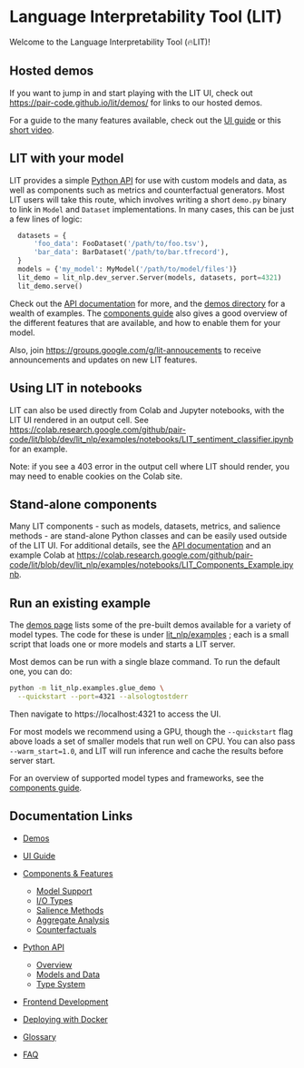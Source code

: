 # Language Interpretability Tool (LIT)

<!--* freshness: { owner: 'lit-dev' reviewed: '2021-08-03' } *-->

<!-- [TOC] placeholder - DO NOT REMOVE -->

Welcome to the Language Interpretability Tool (🔥LIT)!

## Hosted demos

If you want to jump in and start playing with the LIT UI, check out
https://pair-code.github.io/lit/demos/ for links to our hosted demos.

For a guide to the many features available, check out the
[UI guide](./ui_guide.md) or this
[short video](https://www.youtube.com/watch?v=j0OfBWFUqIE).

## LIT with your model <!-- DO NOT REMOVE {#custom-demos} -->

LIT provides a simple [Python API](./api.md) for use with custom models and
data, as well as components such as metrics and counterfactual generators. Most
LIT users will take this route, which involves writing a short `demo.py` binary
to link in `Model` and `Dataset` implementations. In many cases, this can be
just a few lines of logic:

```python
  datasets = {
      'foo_data': FooDataset('/path/to/foo.tsv'),
      'bar_data': BarDataset('/path/to/bar.tfrecord'),
  }
  models = {'my_model': MyModel('/path/to/model/files')}
  lit_demo = lit_nlp.dev_server.Server(models, datasets, port=4321)
  lit_demo.serve()
```

Check out the [API documentation](./api.md#adding-models-and-data) for more, and
the [demos directory](./demos.md) for a wealth of examples. The
[components guide](./components.md) also gives a good overview of the different
features that are available, and how to enable them for your model.

Also, join https://groups.google.com/g/lit-annoucements to receive announcements and updates on new LIT features.

## Using LIT in notebooks <!-- DO NOT REMOVE {#colab} -->

LIT can also be used directly from Colab and Jupyter notebooks, with the LIT UI
rendered in an output cell. See https://colab.research.google.com/github/pair-code/lit/blob/dev/lit_nlp/examples/notebooks/LIT_sentiment_classifier.ipynb for an example.

Note: if you see a 403 error in the output cell where LIT should render, you may
need to enable cookies on the Colab site.

## Stand-alone components <!-- DO NOT REMOVE {#standalone} -->

Many LIT components - such as models, datasets, metrics, and salience methods -
are stand-alone Python classes and can be easily used outside of the LIT UI. For
additional details, see the
[API documentation](./api.md#using-components-outside-lit) and an example Colab
at https://colab.research.google.com/github/pair-code/lit/blob/dev/lit_nlp/examples/notebooks/LIT_Components_Example.ipynb.

## Run an existing example <!-- DO NOT REMOVE {#running-lit} -->

The [demos page](./demos.md) lists some of the pre-built demos available for a
variety of model types. The code for these is under [lit_nlp/examples](../lit_nlp/examples)
;
each is a small script that loads one or more models and starts a LIT server.

Most demos can be run with a single blaze command. To run the default one, you
can do:

```sh
python -m lit_nlp.examples.glue_demo \
  --quickstart --port=4321 --alsologtostderr
```

Then navigate to https://localhost:4321 to access the UI.

For most models we recommend using a GPU, though the `--quickstart` flag above
loads a set of smaller models that run well on CPU. You can also pass
`--warm_start=1.0`, and LIT will run inference and cache the results before
server start.

For an overview of supported model types and frameworks, see the
[components guide](./components.md).

## Documentation Links

*   [Demos](./demos.md)

*   [UI Guide](./ui_guide.md)

*   [Components & Features](./components.md)

    *   [Model Support](./components.md#framework-and-model-support)
    *   [I/O Types](./components.md#input-and-output-types)
    *   [Salience Methods](./components.md#token-based-salience)
    *   [Aggregate Analysis](./components.md#aggregate-analysis)
    *   [Counterfactuals](./components.md#counterfactual-analysis)

*   [Python API](./api.md)

    *   [Overview](./api.md#design-overview)
    *   [Models and Data](./api.md#adding-models-and-data)
    *   [Type System](./api.md#type-system)

*   [Frontend Development](./frontend_development.md)

*   [Deploying with Docker](./docker.md)

*   [Glossary](./glossary.md)

*   [FAQ](./faq.md)

